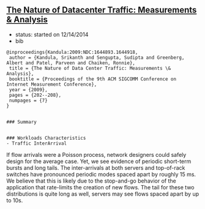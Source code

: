 ## [The Nature of Datacenter Traffic: Measurements & Analysis](http://dl.acm.org/citation.cfm?id=1644918)

- status: started on 12/14/2014
- bib
```
@inproceedings{Kandula:2009:NDC:1644893.1644918,
 author = {Kandula, Srikanth and Sengupta, Sudipta and Greenberg, Albert and Patel, Parveen and Chaiken, Ronnie},
 title = {The Nature of Data Center Traffic: Measurements \& Analysis},
 booktitle = {Proceedings of the 9th ACM SIGCOMM Conference on Internet Measurement Conference},
 year = {2009},
 pages = {202--208},
 numpages = {7}
} 


### Summary


### Workloads Characteristics
- Traffic InterArrival
```
If flow arrivals were a
Poisson process, network designers could safely design for the average
case. Yet, we see evidence of periodic short-term bursts and long
tails. The inter-arrivals at both servers and top-of-rack switches have
pronounced periodic modes spaced apart by roughly 15 ms. We believe
that this is likely due to the stop-and-go behavior of the application
that rate-limits the creation of new flows. The tail for these
two distributions is quite long as well, servers may see flows spaced
apart by up to 10s.
```
